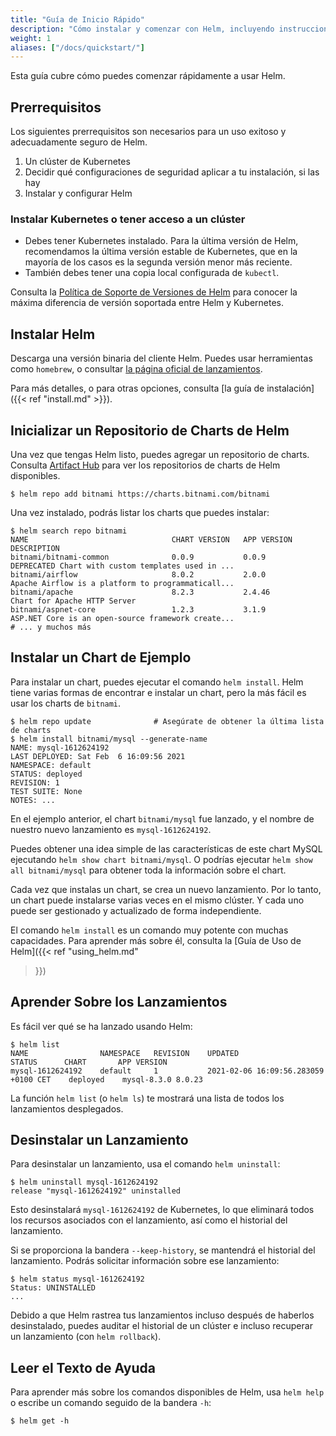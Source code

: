 ```yaml
---
title: "Guía de Inicio Rápido"
description: "Cómo instalar y comenzar con Helm, incluyendo instrucciones para distribuciones, preguntas frecuentes y plugins."
weight: 1
aliases: ["/docs/quickstart/"]
---
```


Esta guía cubre cómo puedes comenzar rápidamente a usar Helm.

## Prerrequisitos

Los siguientes prerrequisitos son necesarios para un uso exitoso y adecuadamente
seguro de Helm.

1. Un clúster de Kubernetes
2. Decidir qué configuraciones de seguridad aplicar a tu instalación, si las hay
3. Instalar y configurar Helm

### Instalar Kubernetes o tener acceso a un clúster

- Debes tener Kubernetes instalado. Para la última versión de Helm, recomendamos
  la última versión estable de Kubernetes, que en la mayoría de los casos es la
  segunda versión menor más reciente.
- También debes tener una copia local configurada de `kubectl`.

Consulta la [Política de Soporte de Versiones de Helm](https://helm.sh/docs/topics/version_skew/) para conocer la máxima diferencia de versión soportada entre Helm y Kubernetes.

## Instalar Helm

Descarga una versión binaria del cliente Helm. Puedes usar herramientas como
`homebrew`, o consultar [la página oficial de lanzamientos](https://github.com/helm/helm/releases).

Para más detalles, o para otras opciones, consulta [la guía de instalación]({{< ref
"install.md" >}}).

## Inicializar un Repositorio de Charts de Helm

Una vez que tengas Helm listo, puedes agregar un repositorio de charts. Consulta
[Artifact Hub](https://artifacthub.io/packages/search?kind=0) para ver los
repositorios de charts de Helm disponibles.

```console
$ helm repo add bitnami https://charts.bitnami.com/bitnami
```

Una vez instalado, podrás listar los charts que puedes instalar:

```console
$ helm search repo bitnami
NAME                             	CHART VERSION	APP VERSION  	DESCRIPTION
bitnami/bitnami-common           	0.0.9        	0.0.9        	DEPRECATED Chart with custom templates used in ...
bitnami/airflow                  	8.0.2        	2.0.0        	Apache Airflow is a platform to programmaticall...
bitnami/apache                   	8.2.3        	2.4.46       	Chart for Apache HTTP Server
bitnami/aspnet-core              	1.2.3        	3.1.9        	ASP.NET Core is an open-source framework create...
# ... y muchos más
```

## Instalar un Chart de Ejemplo

Para instalar un chart, puedes ejecutar el comando `helm install`. Helm tiene
varias formas de encontrar e instalar un chart, pero la más fácil es usar los
charts de `bitnami`.

```console
$ helm repo update              # Asegúrate de obtener la última lista de charts
$ helm install bitnami/mysql --generate-name
NAME: mysql-1612624192
LAST DEPLOYED: Sat Feb  6 16:09:56 2021
NAMESPACE: default
STATUS: deployed
REVISION: 1
TEST SUITE: None
NOTES: ...
```

En el ejemplo anterior, el chart `bitnami/mysql` fue lanzado, y el nombre de
nuestro nuevo lanzamiento es `mysql-1612624192`.

Puedes obtener una idea simple de las características de este chart MySQL
ejecutando `helm show chart bitnami/mysql`. O podrías ejecutar `helm show all
bitnami/mysql` para obtener toda la información sobre el chart.

Cada vez que instalas un chart, se crea un nuevo lanzamiento. Por lo tanto, un
chart puede instalarse varias veces en el mismo clúster. Y cada uno puede ser
gestionado y actualizado de forma independiente.

El comando `helm install` es un comando muy potente con muchas capacidades. Para
aprender más sobre él, consulta la [Guía de Uso de Helm]({{< ref "using_helm.md"
>}})

## Aprender Sobre los Lanzamientos

Es fácil ver qué se ha lanzado usando Helm:

```console
$ helm list
NAME            	NAMESPACE	REVISION	UPDATED                             	STATUS  	CHART      	APP VERSION
mysql-1612624192	default  	1       	2021-02-06 16:09:56.283059 +0100 CET	deployed	mysql-8.3.0	8.0.23
```

La función `helm list` (o `helm ls`) te mostrará una lista de todos los
lanzamientos desplegados.

## Desinstalar un Lanzamiento

Para desinstalar un lanzamiento, usa el comando `helm uninstall`:

```console
$ helm uninstall mysql-1612624192
release "mysql-1612624192" uninstalled
```

Esto desinstalará `mysql-1612624192` de Kubernetes, lo que eliminará todos los
recursos asociados con el lanzamiento, así como el historial del lanzamiento.

Si se proporciona la bandera `--keep-history`, se mantendrá el historial del
lanzamiento. Podrás solicitar información sobre ese lanzamiento:

```console
$ helm status mysql-1612624192
Status: UNINSTALLED
...
```

Debido a que Helm rastrea tus lanzamientos incluso después de haberlos
desinstalado, puedes auditar el historial de un clúster e incluso recuperar un
lanzamiento (con `helm rollback`).

## Leer el Texto de Ayuda

Para aprender más sobre los comandos disponibles de Helm, usa `helm help` o
escribe un comando seguido de la bandera `-h`:

```console
$ helm get -h
```
